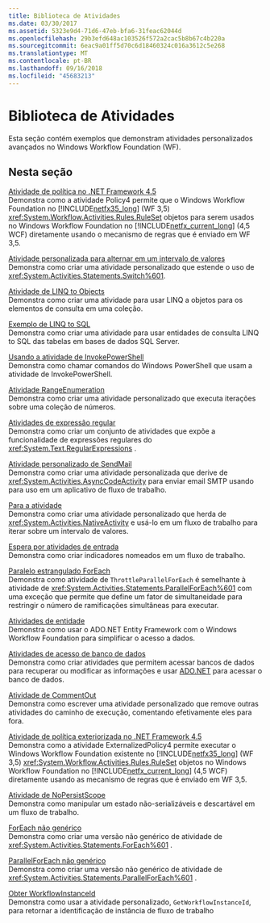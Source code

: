 ```yaml
---
title: Biblioteca de Atividades
ms.date: 03/30/2017
ms.assetid: 5323e9d4-71d6-47eb-bfa6-31feac62044d
ms.openlocfilehash: 29b3efd648ac103526f572a2cac5b8b67c4b220a
ms.sourcegitcommit: 6eac9a01ff5d70c6d18460324c016a3612c5e268
ms.translationtype: MT
ms.contentlocale: pt-BR
ms.lasthandoff: 09/16/2018
ms.locfileid: "45683213"
---
```

# <a name="activity-library"></a>Biblioteca de Atividades
Esta seção contém exemplos que demonstram atividades personalizados avançados no Windows Workflow Foundation (WF).  
  
## <a name="in-this-section"></a>Nesta seção  
 [Atividade de política no .NET Framework 4.5](../../../../docs/framework/windows-workflow-foundation/samples/policy-activity-in-net-framework-4-5.md)  
 Demonstra como a atividade Policy4 permite que o Windows Workflow Foundation no [!INCLUDE[netfx35_long](../../../../includes/netfx35-long-md.md)] (WF 3,5) <xref:System.Workflow.Activities.Rules.RuleSet> objetos para serem usados no Windows Workflow Foundation no [!INCLUDE[netfx_current_long](../../../../includes/netfx-current-long-md.md)] (4,5 WCF) diretamente usando o mecanismo de regras que é enviado em WF 3,5.  
  
 [Atividade personalizada para alternar em um intervalo de valores](../../../../docs/framework/windows-workflow-foundation/samples/custom-activity-to-switch-on-a-range-of-values.md)  
 Demonstra como criar uma atividade personalizado que estende o uso de <xref:System.Activities.Statements.Switch%601>.  
  
 [Atividade de LINQ to Objects](../../../../docs/framework/windows-workflow-foundation/samples/linq-to-objects-activity.md)  
 Demonstra como criar uma atividade para usar LINQ a objetos para os elementos de consulta em uma coleção.  
  
 [Exemplo de LINQ to SQL](../../../../docs/framework/windows-workflow-foundation/samples/linq-to-sql-sample.md)  
 Demonstra como criar uma atividade para usar entidades de consulta LINQ to SQL das tabelas em bases de dados SQL Server.  
  
 [Usando a atividade de InvokePowerShell](../../../../docs/framework/windows-workflow-foundation/samples/using-the-invokepowershell-activity.md)  
 Demonstra como chamar comandos do Windows PowerShell que usam a atividade de InvokePowerShell.  
  
 [Atividade RangeEnumeration](../../../../docs/framework/windows-workflow-foundation/samples/rangeenumeration-activity.md)  
 Demonstra como criar uma atividade personalizado que executa iterações sobre uma coleção de números.  
  
 [Atividades de expressão regular](../../../../docs/framework/windows-workflow-foundation/samples/regular-expression-activities.md)  
 Demonstra como criar um conjunto de atividades que expõe a funcionalidade de expressões regulares do <xref:System.Text.RegularExpressions> .  
  
 [Atividade personalizado de SendMail](../../../../docs/framework/windows-workflow-foundation/samples/sendmail-custom-activity.md)  
 Demonstra como criar uma atividade personalizada que derive de <xref:System.Activities.AsyncCodeActivity> para enviar email SMTP usando para uso em um aplicativo de fluxo de trabalho.  
  
 [Para a atividade](../../../../docs/framework/windows-workflow-foundation/samples/for-activity.md)  
 Demonstra como criar uma atividade personalizado que herda de <xref:System.Activities.NativeActivity> e usá-lo em um fluxo de trabalho para iterar sobre um intervalo de valores.  
  
 [Espera por atividades de entrada](../../../../docs/framework/windows-workflow-foundation/samples/wait-for-input-activity.md)  
 Demonstra como criar indicadores nomeados em um fluxo de trabalho.  
  
 [Paralelo estrangulado ForEach](../../../../docs/framework/windows-workflow-foundation/samples/throttled-parallel-foreach.md)  
 Demonstra como atividade de `ThrottleParallelForEach` é semelhante à atividade de <xref:System.Activities.Statements.ParallelForEach%601> com uma exceção que permite que define um fator de simultaneidade para restringir o número de ramificações simultâneas para executar.  
  
 [Atividades de entidade](../../../../docs/framework/windows-workflow-foundation/samples/entity-activities.md)  
 Demonstra como usar o ADO.NET Entity Framework com o Windows Workflow Foundation para simplificar o acesso a dados.  
  
 [Atividades de acesso de banco de dados](../../../../docs/framework/windows-workflow-foundation/samples/database-access-activities.md)  
 Demonstra como criar atividades que permitem acessar bancos de dados para recuperar ou modificar as informações e usar [ADO.NET](https://go.microsoft.com/fwlink/?LinkId=166081) para acessar o banco de dados.  
  
 [Atividade de CommentOut](../../../../docs/framework/windows-workflow-foundation/samples/commentout-activity.md)  
 Demonstra como escrever uma atividade personalizado que remove outras atividades do caminho de execução, comentando efetivamente eles para fora.  
  
 [Atividade de política exteriorizada no .NET Framework 4.5](../../../../docs/framework/windows-workflow-foundation/samples/externalized-policy-activity-in-net-framework-4-5.md)  
 Demonstra como a atividade ExternalizedPolicy4 permite executar o Windows Workflow Foundation existente no [!INCLUDE[netfx35_long](../../../../includes/netfx35-long-md.md)] (WF 3,5) <xref:System.Workflow.Activities.Rules.RuleSet> objetos no Windows Workflow Foundation no [!INCLUDE[netfx_current_long](../../../../includes/netfx-current-long-md.md)] (4,5 WCF) diretamente usando as mecanismo de regras que é enviado em WF 3,5.  
  
 [Atividade de NoPersistScope](../../../../docs/framework/windows-workflow-foundation/samples/nopersistscope-activity.md)  
 Demonstra como manipular um estado não-serializáveis e descartável em um fluxo de trabalho.  
  
 [ForEach não genérico](../../../../docs/framework/windows-workflow-foundation/samples/non-generic-foreach.md)  
 Demonstra como criar uma versão não genérico de atividade de <xref:System.Activities.Statements.ForEach%601> .  
  
 [ParallelForEach não genérico](../../../../docs/framework/windows-workflow-foundation/samples/non-generic-parallelforeach.md)  
 Demonstra como criar uma versão não genérico de atividade de <xref:System.Activities.Statements.ParallelForEach%601> .  
  
 [Obter WorkflowInstanceId](../../../../docs/framework/windows-workflow-foundation/samples/get-workflowinstanceid.md)  
 Demonstra como usar a atividade personalizado, `GetWorkflowInstanceId`, para retornar a identificação de instância de fluxo de trabalho
